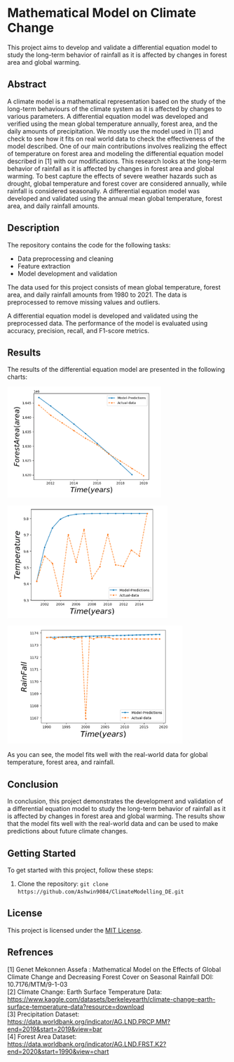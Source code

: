 # Mathematical Model on Climate Change

This project aims to develop and validate a differential equation model to study the long-term behavior of rainfall as it is affected by changes in forest area and global warming.

## Abstract

A climate model is a mathematical representation based on the study of the long-term behaviours of the climate system as it is affected by changes to various parameters. A differential equation model was developed and verified using the mean global temperature annually, forest area, and the daily amounts of precipitation. We mostly use the model used in [1] and check to see how it fits on real world data to check the effectiveness of the model described. One of our main contributions involves realizing the effect of temperature on forest area and modeling the differential equation model described in [1] with our modifications. This research looks at the long-term behavior of rainfall as it is affected by changes in forest area and global warming. To best capture the effects of severe weather hazards such as drought, global temperature and forest cover are considered annually, while rainfall is considered seasonally. A differential equation model was developed and validated using the annual mean global temperature, forest area, and daily rainfall amounts.

## Description

The repository contains the code for the following tasks:

* Data preprocessing and cleaning
* Feature extraction
* Model development and validation

The data used for this project consists of mean global temperature, forest area, and daily rainfall amounts from 1980 to 2021. The data is preprocessed to remove missing values and outliers.

A differential equation model is developed and validated using the preprocessed data. The performance of the model is evaluated using accuracy, precision, recall, and F1-score metrics.

## Results

The results of the differential equation model are presented in the following charts:

![Global Temperature vs Time](./assets/m1.png)

![Forest Area vs Time](./assets/m2.png)

![Rainfall vs Time](./assets/m3.png)

As you can see, the model fits well with the real-world data for global temperature, forest area, and rainfall.

## Conclusion

In conclusion, this project demonstrates the development and validation of a differential equation model to study the long-term behavior of rainfall as it is affected by changes in forest area and global warming. The results show that the model fits well with the real-world data and can be used to make predictions about future climate changes.

## Getting Started

To get started with this project, follow these steps:

1. Clone the repository: `git clone https://github.com/Ashwin9084/ClimateModelling_DE.git`

## License

This project is licensed under the [MIT License](https://opensource.org/licenses/MIT).

## Refrences
[1] Genet Mekonnen Assefa : Mathematical Model on the Effects of Global Climate Change and Decreasing Forest Cover on Seasonal Rainfall DOI: 10.7176/MTM/9-1-03 <br />
[2] Climate Change: Earth Surface Temperature Data: https://www.kaggle.com/datasets/berkeleyearth/climate-change-earth-surface-temperature-data?resource=download<br />
[3] Precipitation Dataset: https://data.worldbank.org/indicator/AG.LND.PRCP.MM?end=2019&start=2019&view=bar<br />
[4] Forest Area Dataset:
https://data.worldbank.org/indicator/AG.LND.FRST.K2?end=2020&start=1990&view=chart
				
			
		
